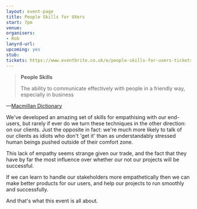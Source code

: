 ```yaml
---
layout: event-page
title: People Skills for UXers
start: 7pm
venue: 
organisers: 
- Rob
lanyrd-url: 
upcoming: yes
stub:
tickets: https://www.eventbrite.co.uk/e/people-skills-for-uxers-tickets-15279945729
---
```


> **People Skills**
> 
> The ability to communicate effectively with people in a friendly way, especially in business

—[Macmillan Dictionary](http://www.macmillandictionary.com/dictionary/british/people-skills "definition of People Skills on the macmillandictionary.com")

We've developed an amazing set of skills for empathising with our end-users, but rarely if ever do we turn these techniques in the other direction: on our clients. Just the opposite in fact: we're much more likely to talk of our clients as idiots who don't 'get it' than as understandably stressed human beings pushed outside of their comfort zone.

This lack of empathy seems strange given our trade, and the fact that they have by far the most influence over whether our not our projects will be successful.

If we can learn to handle our stakeholders more empathetically then we can make better products for our users, and help our projects to run smoothly and successfully.

And that's what this event is all about. 
